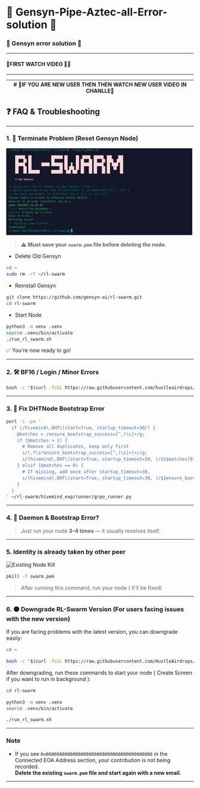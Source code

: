 # 🛑 Gensyn-Pipe-Aztec-all-Error-solution 🛑

### 🛑 Gensyn error solution 🛑
------

#### 🛑FIRST WATCH VIDEO 🎥🎥
----------------------------------------------------------------------
| # 🛑IF YOU ARE NEW USER THEN THEN WATCH NEW USER VIDEO IN CHANLLE🛑 |
|---------------------------------------------------------------------|



## ❓ FAQ & Troubleshooting

---

### 1. 🚫 Terminate Problem (Reset Gensyn Node)
<img src="problem1.jpg" width="500px" alt="Terminate Problem">

> ⚠️ **Must save your `swarm.pem` file before deleting the node.**  
- Delete Old Gensyn
```bash
cd ~
sudo rm -rf ~/rl-swarm
```
- Reinstall Gensyn
```bash
git clone https://github.com/gensyn-ai/rl-swarm.git
cd rl-swarm
```
- Start Node
```bash
python3 -m venv .venv
source .venv/bin/activate
./run_rl_swarm.sh
```

✅ You're now ready to go!

---

### 2. 🛠️ BF16 / Login / Minor Errors

```bash
bash -c "$(curl -fsSL https://raw.githubusercontent.com/hustleairdrops/Gensyn_Guide_with_all_solutions/main/solutions_file/fixall.sh)"
```

---

### 3. 🔧 Fix DHTNode Bootstrap Error

```bash
perl -i -pe '
  if (/hivemind\.DHT\(start=True, startup_timeout=30/) {
    @matches = /ensure_bootstrap_success=[^,)\s]+/g;
    if (@matches > 1) {
      # Remove all duplicates, keep only first
      s/(,?\s*ensure_bootstrap_success=[^,)\s]+)+//g;
      s/(hivemind\.DHT\(start=True, startup_timeout=30, )/$1$matches[0], /;
    } elsif (@matches == 0) {
      # If missing, add once after startup_timeout=30,
      s/(hivemind\.DHT\(start=True, startup_timeout=30, )/$1ensure_bootstrap_success=False, /;
    }
  }
' ~/rl-swarm/hivemind_exp/runner/grpo_runner.py
```

---

### 4. 🔁 Daemon & Bootstrap Error?

> Just run your node **3–4 times** — it usually resolves itself.

---

### 5. Identity is already taken by other peer
<img src="problem4.jpg" width="500px" alt="Existing Node Kill">

```bash
pkill -f swarm.pem
```
> After running this command, run your node ( it'll be fixed)
---

### 6. 🟠 Downgrade RL-Swarm Version (For users facing issues with the new version)

If you are facing problems with the latest version, you can downgrade easily:

```bash
cd ~
```
```bash
bash -c "$(curl -fsSL https://raw.githubusercontent.com/HustleAirdrops/Gensyn_Guide_with_all_solutions/main/solutions_file/Downgrade.sh)"
```

After downgrading, run these commands to start your node ( Create Screen if you want to run in background ):

```bash
cd rl-swarm
```
```bash
python3 -m venv .venv
source .venv/bin/activate
```
```bash
./run_rl_swarm.sh
```

---




### **Note**

- If you see `0x0000000000000000000000000000000000000000` in the Connected EOA Address section, your contribution is not being recorded.  
  **Delete the existing `swarm.pem` file and start again with a new email.**

---
